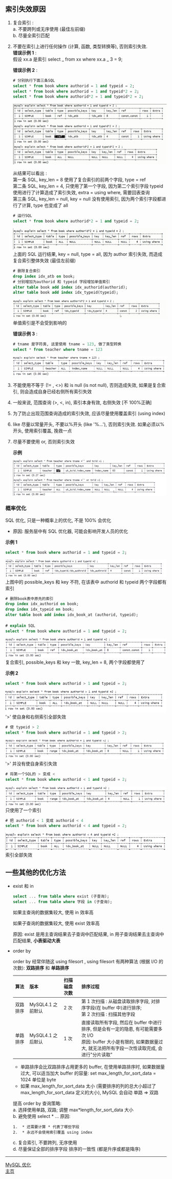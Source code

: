 ## 索引失效原因

1. 复合索引 :  
   a. 不要跨列或无序使用 (最佳左前缀)  
   b. 尽量全索引匹配

2. 不要在索引上进行任何操作 (计算, 函数, 类型转换等), 否则索引失效.  
   **错误示例 1** :  
   假设 xx.a 是索引 select _ from xx where xx.a _ 3 = 9;

    **错误示例 2** :

    ```sql
    # 分别执行下面三条SQL
    select * from book where authorid = 1 and typeid = 2;
    select * from book where authorid = 1 and typeid*2 = 2;
    select * from book where authorid*2 = 1 and typeid*2 = 2;
    ```

    ![索引失效示例2](./res/index_invalid.png)

    从结果可以看出 :  
     第一条 SQL, key_len = 8 使用了复合索引的前两个字段, type = ref  
     第二条 SQL, key_len = 4, 只使用了第一个字段, 因为第二个索引字段 typeid 使用进行了计算造成了索引失效, extra = using where, 需要回表查询  
     第三条 SQL, key_len = null, key = null 没有使用索引, 因为两个索引字段都进行了计算, type 也变成了 all

    ```sql
    # 运行SQL
    select * from book where authorid*2 = 1 and typeid = 2;
    ```

    ![index_invalid1](./res/index_invalid1.png)
    上面的 SQL 运行结果, key = null, type = all, 因为 author 索引失效, 而造成复合索引整体失效 (最佳左前缀)

    ```sql
    # 删除复合索引
    drop index idx_atb on book;
    # 分别增加为authorid 和 typeid 字段增加单值索引
    alter table book add index idx_authorid(authorid);
    alter table book add index idx_typeid(typeid);
    ```

    ![index_invalid2](./res/index_invalid2.png)
    单值索引是不会受到影响的

    **错误示例 3** :

    ```sql
    # tname 是字符类, 这里使用 tname = 123, 做了类型转换
    select * from teacher where tname = 123
    ```

    ![index_invalid3](./res/index_invalid3.png)

3. 不能使用不等于 (!= , <>) 和 is null (is not null), 否则造成失效, 如果是复合索引, 则会造成自身已经右侧所有索引失效
4. 一般来说, 范围查询 (>, <, in), 索引本身有效, 右侧失效 [不 100%正确]
5. 为了防止出现范围查询造成的索引失效, 应该尽量使用覆盖索引 (using index)
6. like 尽量以常量开头, 不要以%开头 (like '%...'), 否则索引失效. 如果必须以%开头, 使用索引覆盖, 挽救一点
7. 尽量不要使用 or, 否则索引失效  

   **示例**
   
   ![index_invalid4](./res/index_invalid4.png)

### 概率优化

SQL 优化, 只是一种概率上的优化, 不是 100% 会优化

-   原因: 服务层中有 SQL 优化器, 可能会影响开发人员的优化

**示例 1**

```sql
select * from book where authorid = 1 and typeid = 2;
```

![概率优化](./res/概率优化.png)
上图中的 possible_keys 和 key 不符, 在该表中 authorid 和 typeid 两个字段都有索引

```sql
# 删除book表中原先的索引
drop index idx_authorid on book;
drop index idx_typeid on book;
alter table book add index idx_book_at (authorid, typeid);

# explain SQL
select * from book where authorid = 1 and typeid = 2;
```

![概率优化1](./res/概率优化1.png)
复合索引, possible_keys 和 key 一致, key_len = 8, 两个字段都使用了

**示例 2**

```sql
select * from book where authorid > 1 and typeid = 2;
```

![概率优化2](./res/概率优化2.png)
'>' 使自身和右侧索引全部失效

```sql
# 使 typeid > 2
select * from book where authorid = 1 and typeid > 2;
```

![概率优化3](./res/概率优化3.png)
'>' 并没有使自身索引失效

```sql
# 将第一个SQL的 > 变成 <
select * from book where authorid < 1 and typeid = 2;
```

![概率优化4](./res/概率优化4.png)
只使用了一个索引

```sql
# 把 authorid < 1 变成 authorid < 4
select * from book where authorid < 4 and typeid = 2;
```

![概率优化5](./res/概率优化5.png)
索引全部失效

## 一些其他的优化方法

-   exist 和 in

    ```sql
    select ... from table where exist (子查询);
    select ... from table where 字段 in (子查询);
    ```

    如果主查询的数据集较大, 使用 in 效率高

    如果子查询的数据集较大, 使用 exist 效率高

    原因: exist 是用主查询结果去子查询中匹配结果, in 用子查询结果去主查询中匹配结果, **小表驱动大表**

-   order by

    order by 经常伴随这 using filesort , using filesort 有两种算法 (根据 I/O 的次数): **双路排序** 和 **单路排序**

    | 算法     | 版本              | 扫描磁盘次数 | 排序过程                                                                                                                                                                           |
    | -------- | ----------------- | ------------ | ---------------------------------------------------------------------------------------------------------------------------------------------------------------------------------- |
    | 双路排序 | MySQL4.1 之前默认 | 2 次         | 第 1 次扫描 : 从磁盘读取排序字段, 对排序字段(在 buffer 中)进行排序; <br>第 2 次扫描 : 扫描其他字段                                                                                 |
    | 单路排序 | MySQL4.1 之后默认 | 1 次         | 直接读取所有字段, 然后在 buffer 中进行排序, 但是会有一定的隐患, 有可能需要多次 I/O<br> 原因: buffer 大小是有限的, 如果数据量过大, 就无法把所有字段一次性读取完成, 会进行"分片读取" |

    -   单路排序会比双路排序占用更多的 buffer, 在使用单路排序时, 如果数据量过大, 可以适当加大 buffer 的容量: set max_length_for_sort_data = 1024 单位是 byte
    -   如果 max_length_for_sort_data 太小 (需要排序的列的总大小超过了 max_length_for_sort_data 定义的大小), MySQL 会自动 单路 => 双路

    提高 order by 查询策略:  
    a. 选择使用单路, 双路; 调整 max*length_for_sort_data 大小  
    b. 避免使用 select * ... 原因:

        1.  * 还需要计算 * 代表了哪些字段
        2.  * 永远不会使用索引覆盖 using index

    c. 复合索引, 不要跨列, 无序使用  
    d. 尽量保证全部的排序字段 排序的一致性 (都是升序或都是降序)

---

[MySQL 优化](./README.md)  
[主页](../../../../../)
